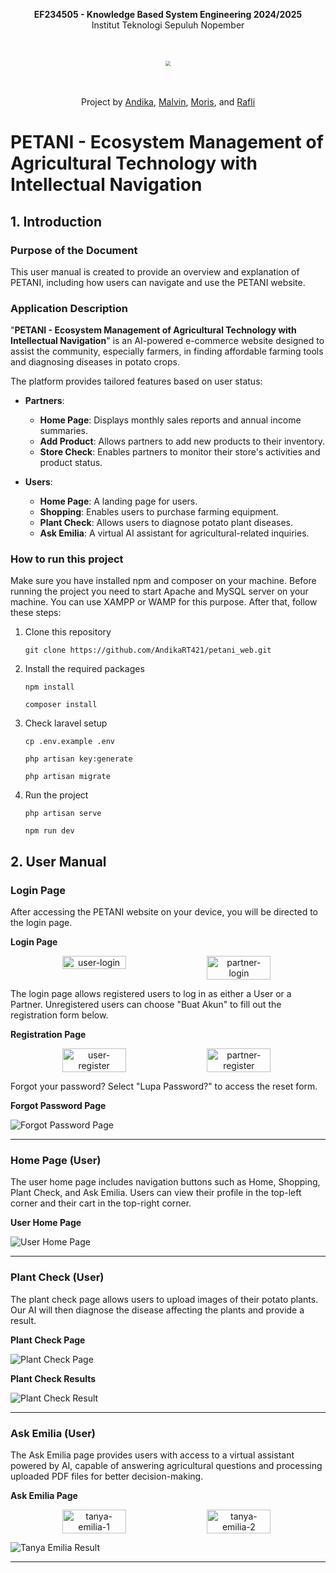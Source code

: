 <p align="center"><b>EF234505 - Knowledge Based System Engineering 2024/2025</b><br>Institut Teknologi Sepuluh Nopember</p>
<br>
<p align="center"><img src="https://i.ibb.co.com/2gLgWws/image.png" style="transform: scale(0.5);"></p>
<br>
<p align="center">Project by <a href="https://github.com/AndikaRT421">Andika</a>, <a href="https://github.com/malvinlh">Malvin</a>, <a href="https://github.com/morisab">Moris</a>, and <a href="https://github.com/RafliRaihanP">Rafli</a></p>

# PETANI - Ecosystem Management of Agricultural Technology with Intellectual Navigation

## 1. Introduction

### Purpose of the Document

This user manual is created to provide an overview and explanation of PETANI, including how users can navigate and use the PETANI website.

### Application Description

"**PETANI - Ecosystem Management of Agricultural Technology with Intellectual Navigation**" is an AI-powered e-commerce website designed to assist the community, especially farmers, in finding affordable farming tools and diagnosing diseases in potato crops.

The platform provides tailored features based on user status:

-   **Partners**:

    -   **Home Page**: Displays monthly sales reports and annual income summaries.
    -   **Add Product**: Allows partners to add new products to their inventory.
    -   **Store Check**: Enables partners to monitor their store's activities and product status.

-   **Users**:
    -   **Home Page**: A landing page for users.
    -   **Shopping**: Enables users to purchase farming equipment.
    -   **Plant Check**: Allows users to diagnose potato plant diseases.
    -   **Ask Emilia**: A virtual AI assistant for agricultural-related inquiries.

### How to run this project

Make sure you have installed npm and composer on your machine. Before running the project you need to start Apache and MySQL server on your machine. You can use XAMPP or WAMP for this purpose. After that, follow these steps:

1. Clone this repository

    `git clone https://github.com/AndikaRT421/petani_web.git`

2. Install the required packages

    `npm install`

    `composer install`

3. Check laravel setup

    `cp .env.example .env`

    `php artisan key:generate`

    `php artisan migrate`

4. Run the project

    `php artisan serve`

    `npm run dev`

## 2. User Manual

### Login Page

After accessing the PETANI website on your device, you will be directed to the login page.

**Login Page**

<div align=center style="display: flex; justify-content: center;">
  <img src="https://github.com/user-attachments/assets/01469222-a098-4a1d-9a31-02d3b68ffdf7" alt="user-login" style="width: 45%; margin-right: 5px;">
  <img src="https://github.com/user-attachments/assets/e87efe36-44ba-469b-b717-8af2008212d6" alt="partner-login" style="width: 45%; margin-right: 5px;">
</div>

The login page allows registered users to log in as either a User or a Partner. Unregistered users can choose "Buat Akun" to fill out the registration form below.

**Registration Page**

<div align=center style="display: flex; justify-content: center;">
  <img src="https://github.com/user-attachments/assets/21d6801a-fcb5-4074-9ca8-7423bdee2e58" alt="user-register" style="width: 45%; margin-right: 5px;">
  <img src="https://github.com/user-attachments/assets/1c64c785-87ef-4faf-8d41-2abbbd2e3365" alt="partner-register" style="width: 45%; margin-right: 5px;">
</div>

Forgot your password? Select "Lupa Password?" to access the reset form.

**Forgot Password Page**

![Forgot Password Page](https://github.com/user-attachments/assets/6c1789e3-4db9-4067-a00f-b5791597cd18)

---

### Home Page (User)

The user home page includes navigation buttons such as Home, Shopping, Plant Check, and Ask Emilia. Users can view their profile in the top-left corner and their cart in the top-right corner.

**User Home Page**

![User Home Page](https://github.com/user-attachments/assets/747119de-0eb0-4a40-837a-52830a520c03)

---

### Plant Check (User)

The plant check page allows users to upload images of their potato plants. Our AI will then diagnose the disease affecting the plants and provide a result.

**Plant Check Page**

![Plant Check Page](https://github.com/user-attachments/assets/32549e39-fb75-4552-8df9-7499788b09a5)

**Plant Check Results**

![Plant Check Result](https://github.com/user-attachments/assets/df7e97f4-17fe-48a4-b30a-4348147bf61d)

---

### Ask Emilia (User)

The Ask Emilia page provides users with access to a virtual assistant powered by AI, capable of answering agricultural questions and processing uploaded PDF files for better decision-making.

**Ask Emilia Page**

<div align=center style="display: flex; justify-content: center;">
  <img src="https://github.com/user-attachments/assets/8eea12b5-64c0-4135-aada-90340db56430" alt="tanya-emilia-1" style="width: 45%; margin-right: 5px;">
  <img src="https://github.com/user-attachments/assets/b4ae48be-b51d-4feb-ba8c-6bd66fcef04c" alt="tanya-emilia-2" style="width: 45%; margin-right: 5px;">
</div>

![Tanya Emilia Result](https://github.com/user-attachments/assets/3c40ee7d-31ba-45c4-b5fd-f88c0f4f4846)

---
